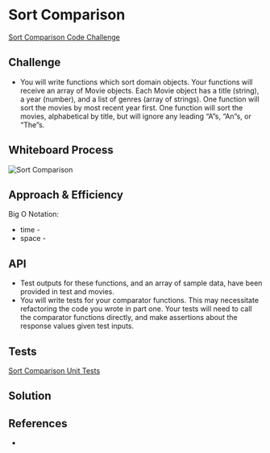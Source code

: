 # Sort Comparison

[Sort Comparison Code Challenge](https://github.com/deshondixon/data-structures-and-algorithms/blob/main/python/code_challenges/sort_comparison.py)

## Challenge
<!-- Description of the challenge -->

- You will write functions which sort domain objects. Your functions will receive an array of Movie objects. Each Movie object has a title (string), a year (number), and a list of genres (array of strings). One function will sort the movies by most recent year first. One function will sort the movies, alphabetical by title, but will ignore any leading “A”s, “An”s, or “The”s.

## Whiteboard Process
<!-- Embedded whiteboard image -->

![Sort Comparison](./SortComparison.png)

## Approach & Efficiency
<!-- What approach did you take? Why? What is the Big O space/time for this approach? -->

Big O Notation:

- time -
- space -

## API
<!-- Description of each method publicly available to your Stack and Queue-->

- Test outputs for these functions, and an array of sample data, have been provided in test and movies.
- You will write tests for your comparator functions. This may necessitate refactoring the code you wrote in part one. Your tests will need to call the comparator functions directly, and make assertions about the response values given test inputs.

## Tests

[Sort Comparison Unit Tests](https://github.com/deshondixon/data-structures-and-algorithms/blob/main/python/tests/code_challenges/test_sort_comparison.py)

## Solution



## References

-
